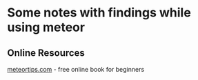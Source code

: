 # Some notes with findings while using meteor

## Online Resources

[meteortips.com](http://meteortips.com) - free online book for beginners
